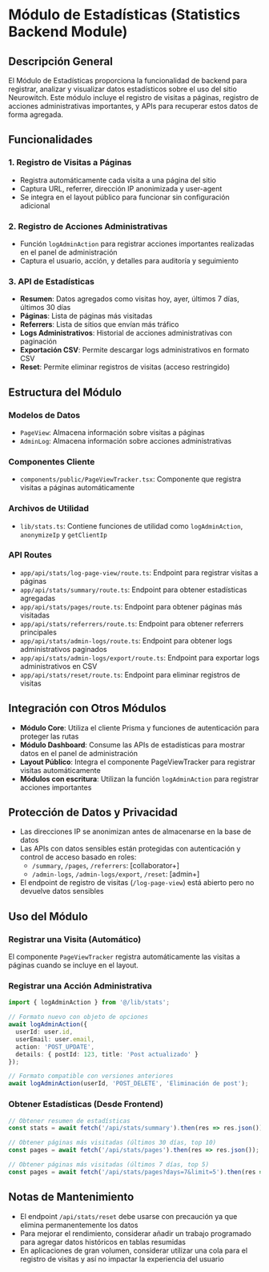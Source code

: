 # Módulo de Estadísticas (Statistics Backend Module)

## Descripción General

El Módulo de Estadísticas proporciona la funcionalidad de backend para registrar, analizar y visualizar datos estadísticos sobre el uso del sitio Neurowitch. Este módulo incluye el registro de visitas a páginas, registro de acciones administrativas importantes, y APIs para recuperar estos datos de forma agregada.

## Funcionalidades

### 1. Registro de Visitas a Páginas
- Registra automáticamente cada visita a una página del sitio
- Captura URL, referrer, dirección IP anonimizada y user-agent
- Se integra en el layout público para funcionar sin configuración adicional

### 2. Registro de Acciones Administrativas
- Función `logAdminAction` para registrar acciones importantes realizadas en el panel de administración
- Captura el usuario, acción, y detalles para auditoría y seguimiento

### 3. API de Estadísticas
- **Resumen**: Datos agregados como visitas hoy, ayer, últimos 7 días, últimos 30 días
- **Páginas**: Lista de páginas más visitadas
- **Referrers**: Lista de sitios que envían más tráfico
- **Logs Administrativos**: Historial de acciones administrativas con paginación
- **Exportación CSV**: Permite descargar logs administrativos en formato CSV 
- **Reset**: Permite eliminar registros de visitas (acceso restringido)

## Estructura del Módulo

### Modelos de Datos
- `PageView`: Almacena información sobre visitas a páginas
- `AdminLog`: Almacena información sobre acciones administrativas

### Componentes Cliente
- `components/public/PageViewTracker.tsx`: Componente que registra visitas a páginas automáticamente

### Archivos de Utilidad
- `lib/stats.ts`: Contiene funciones de utilidad como `logAdminAction`, `anonymizeIp` y `getClientIp`

### API Routes
- `app/api/stats/log-page-view/route.ts`: Endpoint para registrar visitas a páginas
- `app/api/stats/summary/route.ts`: Endpoint para obtener estadísticas agregadas
- `app/api/stats/pages/route.ts`: Endpoint para obtener páginas más visitadas
- `app/api/stats/referrers/route.ts`: Endpoint para obtener referrers principales
- `app/api/stats/admin-logs/route.ts`: Endpoint para obtener logs administrativos paginados
- `app/api/stats/admin-logs/export/route.ts`: Endpoint para exportar logs administrativos en CSV
- `app/api/stats/reset/route.ts`: Endpoint para eliminar registros de visitas

## Integración con Otros Módulos

- **Módulo Core**: Utiliza el cliente Prisma y funciones de autenticación para proteger las rutas
- **Módulo Dashboard**: Consume las APIs de estadísticas para mostrar datos en el panel de administración
- **Layout Público**: Integra el componente PageViewTracker para registrar visitas automáticamente
- **Módulos con escritura**: Utilizan la función `logAdminAction` para registrar acciones importantes

## Protección de Datos y Privacidad

- Las direcciones IP se anonimizan antes de almacenarse en la base de datos
- Las APIs con datos sensibles están protegidas con autenticación y control de acceso basado en roles:
  - `/summary`, `/pages`, `/referrers`: [collaborator+]
  - `/admin-logs`, `/admin-logs/export`, `/reset`: [admin+]
- El endpoint de registro de visitas (`/log-page-view`) está abierto pero no devuelve datos sensibles

## Uso del Módulo

### Registrar una Visita (Automático)
El componente `PageViewTracker` registra automáticamente las visitas a páginas cuando se incluye en el layout.

### Registrar una Acción Administrativa
```typescript
import { logAdminAction } from '@/lib/stats';

// Formato nuevo con objeto de opciones
await logAdminAction({
  userId: user.id,
  userEmail: user.email,
  action: 'POST_UPDATE',
  details: { postId: 123, title: 'Post actualizado' }
});

// Formato compatible con versiones anteriores
await logAdminAction(userId, 'POST_DELETE', 'Eliminación de post');
```

### Obtener Estadísticas (Desde Frontend)
```typescript
// Obtener resumen de estadísticas
const stats = await fetch('/api/stats/summary').then(res => res.json());

// Obtener páginas más visitadas (últimos 30 días, top 10)
const pages = await fetch('/api/stats/pages').then(res => res.json());

// Obtener páginas más visitadas (últimos 7 días, top 5)
const pages = await fetch('/api/stats/pages?days=7&limit=5').then(res => res.json());
```

## Notas de Mantenimiento

- El endpoint `/api/stats/reset` debe usarse con precaución ya que elimina permanentemente los datos
- Para mejorar el rendimiento, considerar añadir un trabajo programado para agregar datos históricos en tablas resumidas
- En aplicaciones de gran volumen, considerar utilizar una cola para el registro de visitas y así no impactar la experiencia del usuario
